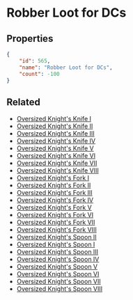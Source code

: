 # Robber Loot for DCs

<no description available>

## Properties

```json
{
    "id": 565,
    "name": "Robber Loot for DCs",
    "count": -100
}
```

## Related

- [Oversized Knight's Knife I](../items/17490-oversized-knight-s-knife-i.md)
- [Oversized Knight's Knife II](../items/17491-oversized-knight-s-knife-ii.md)
- [Oversized Knight's Knife III](../items/17492-oversized-knight-s-knife-iii.md)
- [Oversized Knight's Knife IV](../items/17493-oversized-knight-s-knife-iv.md)
- [Oversized Knight's Knife V](../items/17494-oversized-knight-s-knife-v.md)
- [Oversized Knight's Knife VI](../items/17495-oversized-knight-s-knife-vi.md)
- [Oversized Knight's Knife VII](../items/17496-oversized-knight-s-knife-vii.md)
- [Oversized Knight's Knife VIII](../items/17497-oversized-knight-s-knife-viii.md)
- [Oversized Knight's Fork I](../items/17498-oversized-knight-s-fork-i.md)
- [Oversized Knight's Fork II](../items/17499-oversized-knight-s-fork-ii.md)
- [Oversized Knight's Fork III](../items/17500-oversized-knight-s-fork-iii.md)
- [Oversized Knight's Fork IV](../items/17501-oversized-knight-s-fork-iv.md)
- [Oversized Knight's Fork V](../items/17502-oversized-knight-s-fork-v.md)
- [Oversized Knight's Fork VI](../items/17503-oversized-knight-s-fork-vi.md)
- [Oversized Knight's Fork VII](../items/17504-oversized-knight-s-fork-vii.md)
- [Oversized Knight's Fork VIII](../items/17505-oversized-knight-s-fork-viii.md)
- [Oversized Knight's Spoon II](../items/17506-oversized-knight-s-spoon-ii.md)
- [Oversized Knight's Spoon I](../items/17507-oversized-knight-s-spoon-i.md)
- [Oversized Knight's Spoon III](../items/17508-oversized-knight-s-spoon-iii.md)
- [Oversized Knight's Spoon IV](../items/17509-oversized-knight-s-spoon-iv.md)
- [Oversized Knight's Spoon V](../items/17510-oversized-knight-s-spoon-v.md)
- [Oversized Knight's Spoon VI](../items/17511-oversized-knight-s-spoon-vi.md)
- [Oversized Knight's Spoon VII](../items/17512-oversized-knight-s-spoon-vii.md)
- [Oversized Knight's Spoon VIII](../items/17513-oversized-knight-s-spoon-viii.md)

